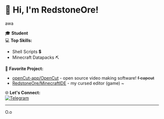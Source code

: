 # 👋 Hi, I'm RedstoneOre!
awa

🎓 **Student**  
💻 **Top Skills:**  
- Shell Scripts 💲
- Minecraft Datapacks ⛏️

🚀 **Favorite Project:**  
- [openCut-app/OpenCut](https://github.com/openCut-app/OpenCut) - open source video making software! ~~f capcut~~
- [RedstoneOre/MinecraftIDE](https://github.com/RedstoneOre/MinecraftIDE) - my cursed editor (game) ~

🌐 **Let's Connect:**  
[![Telegram](https://img.shields.io/badge/Telegram-2CA5E0?logo=telegram&logoColor=white)](https://t.me/RedstoneOre)

---

O.o
